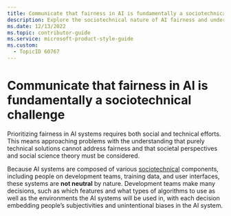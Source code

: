 ```yaml
---
title: Communicate that fairness in AI is fundamentally a sociotechnical challenge - Responsible AI Style Guide
description: Explore the sociotechnical nature of AI fairness and understand why both social and technical efforts are essential. Learn how societal perspectives and social science theory play a crucial role in addressing fairness challenges in AI systems.
ms.date: 12/13/2022
ms.topic: contributor-guide
ms.service: microsoft-product-style-guide
ms.custom:
  - TopicID 60767
---
```



# Communicate that fairness in AI is fundamentally a sociotechnical challenge

Prioritizing fairness in AI systems requires both social and technical efforts. This means approaching problems with the understanding that purely technical solutions cannot address fairness and that societal perspectives and social science theory must be considered.

Because AI systems are composed of various [sociotechnical](~\responsible-ai-style-guide\a-z-word-list\s\sociotechnical.md) components, including people on development teams, training data, and user interfaces, these systems are **not neutral** by nature. Development teams make many decisions, such as which features and what types of algorithms to use as well as the environments the AI systems will be used in, with each decision embedding people’s subjectivities and unintentional biases in the AI system.